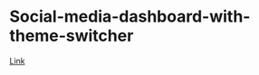 <h1>Social-media-dashboard-with-theme-switcher
</h1>

<a href="https://gbatz2.github.io/Social-media-dashboard-with-theme-switcher/">Link</a>
